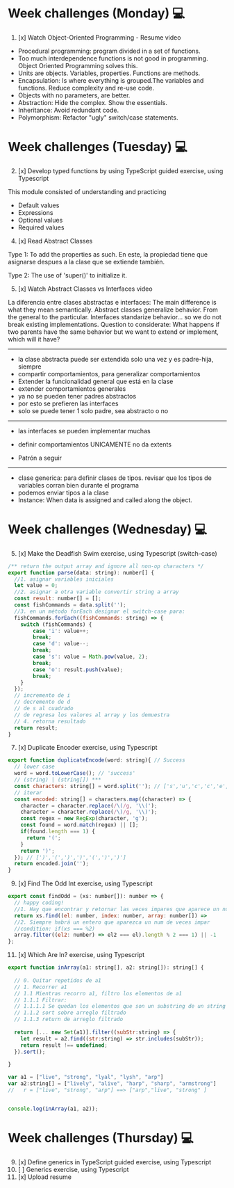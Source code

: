 # Week challenges (Monday) 💻
1. [x] Watch Object-Oriented Programming - Resume video
* Procedural programming: program divided in a set of functions.
* Too much interdependence functions is not good in programming. Object Oriented Programming solves this.
* Units are objects. Variables, properties. Functions are methods.
* Encapsulation: Is where everything is grouped.The variables and functions. Reduce complexity and re-use code.
* Objects with no parameters, are better.
* Abstraction: Hide the complex. Show the essentials.
* Inheritance: Avoid redundant code.
* Polymorphism: Refactor "ugly" switch/case statements.
# Week challenges (Tuesday) 💻
2. [x] Develop typed functions by using TypeScript guided exercise, using Typescript

This module consisted of understanding and practicing
* Default values
* Expressions
* Optional values
* Required values

4. [x] Read Abstract Classes

Type 1: To add the properties as such. En este, la propiedad tiene que asignarse despues a la clase que se extiende también.

Type 2: The use of 'super()' to initialize it.

5. [x] Watch Abstract Classes vs Interfaces video

La diferencia entre clases abstractas e interfaces: The main difference is what they mean semantically.
Abstract classes generalize behavior. From the general to the particular.
Interfaces standarize behavior... so we do not break existing implementations.
Question to considerate: What happens if two parents have the same behavior but we want to extend or implement, which will it have?

---
* la clase abstracta puede ser extendida solo una vez y es padre-hija, siempre
* compartir comportamientos, para generalizar comportamientos
* Extender la funcionalidad general que está en la clase
* extender comportamientos generales
* ya no se pueden tener padres abstractos
* por esto se prefieren las interfaces
* solo se puede tener 1 solo padre, sea abstracto o no
---
* las interfaces se pueden implementar muchas

* definir comportamientos UNICAMENTE no da extents

* Patrón a seguir
---
* clase generica: para definir clases de tipos. revisar que los tipos de variables corran bien durante el programa
* podemos enviar tipos a la clase
* Instance: When data is assigned and called along the object.

# Week challenges (Wednesday) 💻
5. [x] Make the Deadfish Swim exercise, using Typescript (switch-case)
```JavaScript
/** return the output array and ignore all non-op characters */
export function parse(data: string): number[] {
  //1. asignar variables iniciales
  let value = 0;
  //2. asignar a otra variable convertir string a array
  const result: number[] = [];
  const fishCommands = data.split('');
  //3. en un método forEach designar el switch-case para:
  fishCommands.forEach((fishCommands: string) => {
    switch (fishCommands) {
        case 'i': value++;
        break;
        case 'd': value--;
        break;
        case 's': value = Math.pow(value, 2);
        break;
        case 'o': result.push(value);
        break;
    }
  });
  // incremento de i
  // decremento de d
  // de s al cuadrado
  // de regresa los valores al array y los demuestra
  // 4. retorna resultado
  return result; 
}
```
7. [x] Duplicate Encoder exercise, using Typescript
```JavaScript
export function duplicateEncode(word: string){ // Success
  // lower case
  word = word.toLowerCase(); // 'success'
  // (string) | (string[]) ***
  const characters: string[] = word.split(''); // ['s','u','c','c','e','s','s']
  // iterar 
  const encoded: string[] = characters.map((character) => {
    character = character.replace(/\(/g, '\\(');
    character = character.replace(/\)/g, '\\)');
    const regex = new RegExp(character, 'g');
    const found = word.match(regex) || [];
    if(found.length === 1) {
      return '(';
    } 
    return ')';  
  }); // [')','(',')',')','(',')',')']
  return encoded.join('');  
}
```

9. [x] Find The Odd Int exercise, using Typescript
```JavaSCript
export const findOdd = (xs: number[]): number => {
  // happy coding!
  //1. Hay que encontrar y retornar las veces impares que aparece un num
  return xs.find((el: number, index: number, array: number[]) =>
  //2. Siempre habrá un entero que aparezca un num de veces impar
  //condition: if(xs === %2)
  array.filter((el2: number) => el2 === el).length % 2 === 1) || -1
};
```

11. [x] Which Are In? exercise, using Typescript
```JavaScript
export function inArray(a1: string[], a2: string[]): string[] {
  
  // 0. Quitar repetidos de a1
  // 1. Recorrer a1
  // 1.1 Mientras recorro a1, filtro los elementos de a1
  // 1.1.1 Filtrar:
  // 1.1.1.1 Se quedan los elementos que son un substring de un string en a2
  // 1.1.2 sort sobre arreglo filtrado
  // 1.1.3 return de arreglo filtrado
  
  return [... new Set(a1)].filter((subStr:string) => {
    let result = a2.find((str:string) => str.includes(subStr));
    return result !== undefined;
  }).sort();
  
}

var a1 = ["live", "strong", "lyal", "lysh", "arp"]
var a2:string[] = ["lively", "alive", "harp", "sharp", "armstrong"]
//   r = ["live", "strong", "arp"] ==> ["arp","live", "strong" ]


console.log(inArray(a1, a2));
```

# Week challenges (Thursday) 💻
9. [x] Define generics in TypeScript guided exercise, using Typescript
10. [ ] Generics exercise, using Typescript
11. [x] Upload resume
